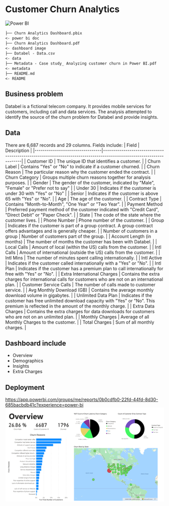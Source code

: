 # Customer Churn Analytics

![Power BI](https://img.shields.io/badge/%20Power%20BI-FFFFFF?style=for-the-badge&logo=Power%20BI&logoColor=F2C811)

```
├── Churn Analytics Dashboard.pbix                                                  <- power bi doc
├── Churn Analytics Dashboard.pdf                                                   <- dashboard image
├── Databel - Data.csv                                                              <- data 
├── Metadata - Case study_ Analyzing customer churn in Power BI.pdf                 <- metadata
├── README.md                                                                       <- README
```
## Business problem
Databel is a fictional telecom company. It provides mobile services for customers, including call and data services. The analysis attempted to identify the source of the churn problem for Databel and provide insights.  

## Data 
There are 6,687 records and 29 columns. Fields include: 
| Field                           | Description                                                                                                        |
|---------------------------------|--------------------------------------------------------------------------------------------------------------------|
| Customer ID                     | The unique ID that identifies a customer.                                                                          |
| Churn Label                     | Contains "Yes" or "No" to indicate if a customer churned.                                                          |
| Churn Reason                    | The particular reason why the customer ended the contract.                                                          |
| Churn Category                  | Groups multiple churn reasons together for analysis purposes.                                                       |
| Gender                          | The gender of the customer, indicated by "Male", "Female" or "Prefer not to say"                                   |
| Under 30                        | Indicates if the customer is under 30 with "Yes" or "No"                                                           |
| Senior                          | Indicates if the customer is above 65 with "Yes" or "No".                                                           |
| Age                             | The age of the customer.                                                                                           |
| Contract Type                   | Contains "Month-to-Month", "One Year" or "Two Year".                                                               |
| Payment Method                  | Preferred payment method of the customer indicated with "Credit Card", "Direct Debit" or "Paper Check".             |
| State                           | The code of the state where the customer lives.                                                                     |
| Phone Number                    | Phone number of the customer.                                                                                      |
| Group                           | Indicates if the customer is part of a group contract. A group contract offers advantages and is generally cheaper. |
| Number of customers in a group  | Number of customers part of the group.                                                                             |
| Account Length (in months)      | The number of months the customer has been with Databel.                                                           |
| Local Calls                     | Amount of local (within the US) calls from the customer.                                                            |
| Intl Calls                      | Amount of international (outside the US) calls from the customer.                                                   |
| Intl Mins                       | The number of minutes spent calling internationally.                                                               |
| Intl Active                     | Indicates if the customer called internationally with a "Yes" or "No".                                              |
| Intl Plan                       | Indicates if the customer has a premium plan to call internationally for free with "Yes" or "No".                   |
| Extra International Charges     | Contains the extra charges for international calls for customers who are not on an international plan.              |
| Customer Service Calls          | The number of calls made to customer service.                                                                      |
| Avg Monthly Download (GB)       | Contains the average monthly download volume in gigabytes.                                                          |
| Unlimited Data Plan             | Indicates if the customer has free unlimited download capacity with "Yes" or "No". This premium is reflected in the amount of the monthly charge. |
| Extra Data Charges              | Contains the extra charges for data downloads for customers who are not on an unlimited plan.                       |
| Monthly Charges                 | Average of all Monthly Charges to the customer.                                                                    |
| Total Charges                   | Sum of all monthly charges.                                                                                        |
  
## Dashboard include
* Overview
* Demographics
* Insights
* Extra Charges

## Deployment
https://app.powerbi.com/groups/me/reports/0b0cdfb0-22fd-44fd-8d30-685bacbdb41c?experience=power-bi
 <img src="https://github.com/Taweilo/customer-churn-db/blob/main/Churn%20Analytics%20Dashboard.pdf" width="1000">



